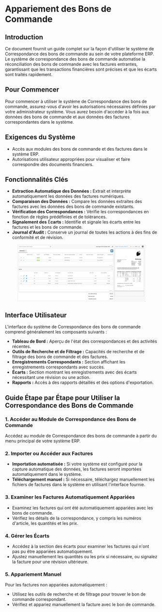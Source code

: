 # Appariement des Bons de Commande

## Introduction

Ce document fournit un guide complet sur la façon d'utiliser le système de Correspondance des bons de commande au sein de votre plateforme ERP. Le système de correspondance des bons de commande automatise la réconciliation des bons de commande avec les factures entrantes, garantissant que les transactions financières sont précises et que les écarts sont traités rapidement.

## Pour Commencer

Pour commencer à utiliser le système de Correspondance des bons de commande, assurez-vous d'avoir les autorisations nécessaires définies par votre administrateur système. Vous aurez besoin d'accéder à la fois aux données des bons de commande et aux données des factures correspondantes dans le système.

## Exigences du Système

* Accès aux modules des bons de commande et des factures dans le système ERP.
* Autorisations utilisateur appropriées pour visualiser et faire correspondre des documents financiers.

## Fonctionnalités Clés

* **Extraction Automatique des Données :** Extrait et interprète automatiquement les données des factures numériques.
* **Comparaison des Données :** Compare les données extraites des factures avec les données des bons de commande existants.
* **Vérification des Correspondances :** Vérifie les correspondances en fonction de règles prédéfinies et de tolérances.
* **Signalement des** É**carts :** Identifie et signale les écarts entre les factures et les bons de commande.
* **Journal d'Audit :** Conserve un journal de toutes les actions à des fins de conformité et de révision.

<figure><img src="../../../.gitbook/assets/purchase-order-matching.png" alt=""><figcaption></figcaption></figure>

## Interface Utilisateur

L'interface du système de Correspondance des bons de commande comprend généralement les composants suivants :

* **Tableau de Bord :** Aperçu de l'état des correspondances et des activités récentes.
* **Outils de Recherche et de Filtrage :** Capacités de recherche et de filtrage des bons de commande et des factures.
* **Enregistrements Correspondants :** Section affichant les enregistrements correspondants avec succès.
* **Écarts :** Section montrant les enregistrements avec des écarts nécessitant une révision ou une action.
* **Rapports :** Accès à des rapports détaillés et des options d'exportation.

## Guide **É**tape par **É**tape pour Utiliser la Correspondance des Bons de Commande

### 1. Accéder au Module de Correspondance des Bons de Commande

Accédez au module de Correspondance des bons de commande à partir du menu principal de votre système ERP.

### 2. Importer ou Accéder aux Factures

* **Importation automatisée :** Si votre système est configuré pour la capture automatique des données, les factures seront importées automatiquement dans le système.
* **Téléchargement manuel :** Si nécessaire, téléchargez manuellement les fichiers de factures dans le système en utilisant l'interface fournie.

### 3. Examiner les Factures Automatiquement Appariées

* Examinez les factures qui ont été automatiquement appariées avec les bons de commande.
* Vérifiez les détails de la correspondance, y compris les numéros d'article, les quantités et les prix.

### 4. Gérer les **É**carts

* Accédez à la section des écarts pour examiner les factures qui n'ont pas pu être appariées automatiquement.
* Ajustez manuellement les quantités ou les prix si nécessaire, ou signalez la facture pour une révision ultérieure.

### 5. Appariement Manuel

Pour les factures non appariées automatiquement :

* Utilisez les outils de recherche et de filtrage pour trouver le bon de commande correspondant.
* Vérifiez et appariez manuellement la facture avec le bon de commande.
